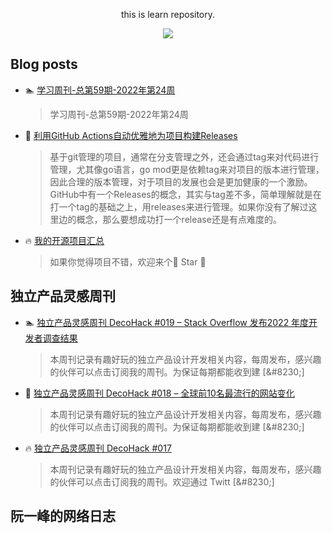 <div align="center">

this is learn repository.

![](https://wiki.eryajf.net/img/dengxia.gif)

</div>


## Blog posts
<!-- BLOG-POST-LIST:START -->
- 🏊 [学习周刊-总第59期-2022年第24周](https://wiki.eryajf.net/pages/b0bdd0/)
   > 学习周刊-总第59期-2022年第24周

- 💯 [利用GitHub Actions自动优雅地为项目构建Releases](https://wiki.eryajf.net/pages/f3e878/)
   > 基于git管理的项目，通常在分支管理之外，还会通过tag来对代码进行管理，尤其像go语言，go mod更是依赖tag来对项目的版本进行管理，因此合理的版本管理，对于项目的发展也会是更加健康的一个激励。GitHub中有一个Releases的概念，其实与tag差不多，简单理解就是在打一个tag的基础之上，用releases来进行管理。如果你没有了解过这里边的概念，那么要想成功打一个release还是有点难度的。

- 🔥 [我的开源项目汇总](https://wiki.eryajf.net/pages/67892e/)
   > 如果你觉得项目不错，欢迎来个🤩 Star 🤩
<!-- BLOG-POST-LIST:END -->

## 独立产品灵感周刊

<!-- DecoHack:START -->
- 🏊 [独立产品灵感周刊 DecoHack #019 – Stack Overflow 发布2022 年度开发者调查结果](https://www.decohack.com/Post/699)
  > 本周刊记录有趣好玩的独立产品设计开发相关内容，每周发布，感兴趣的伙伴可以点击订阅我的周刊。为保证每期都能收到建 [&amp;#8230;]

- 💯 [独立产品灵感周刊 DecoHack #018 – 全球前10名最流行的网站变化](https://www.decohack.com/Post/680)
  > 本周刊记录有趣好玩的独立产品设计开发相关内容，每周发布，感兴趣的伙伴可以点击订阅我的周刊。为保证每期都能收到建 [&amp;#8230;]

- 🔥 [独立产品灵感周刊 DecoHack #017](https://www.decohack.com/Post/663)
  > 本周刊记录有趣好玩的独立产品设计开发相关内容，每周发布，感兴趣的伙伴可以点击订阅我的周刊。欢迎通过 Twitt [&amp;#8230;]
<!-- DecoHack:END -->

## 阮一峰的网络日志

<!-- ruanyf:start -->
<!-- ruanyf:end -->